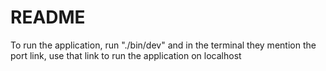 # README
To run the application, 
run "./bin/dev" and in the terminal they mention the port link, 
use that link to run the application on localhost
